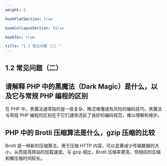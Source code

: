 ```yaml
---
weight: 3

bookFlatSection: true

bookCollapseSection: false

bookToc: true

title: "1.3 常见问题（二）"
---
```


## 1.2 常见问题（二）

## 请解释 PHP 中的黑魔法（Dark Magic）是什么，以及它与常规 PHP 编程的区别

在 PHP 中，黑魔法通常指的是一些复杂、晦涩难懂或有风险的编码技巧。黑魔法与常规 PHP 编程的区别在于它们通常违反了良好的编码规范，难以理解和维护。



## PHP 中的 Brotli 压缩算法是什么，gzip 压缩的比较

Brotli 是一种新的压缩算法，用于压缩 HTTP 内容，可以显著减少传输数据的大小，从而提高网站的加载速度。与 gzip 相比，Brotli 压缩率更高，但相应的压缩和解压缩时间较长。


















